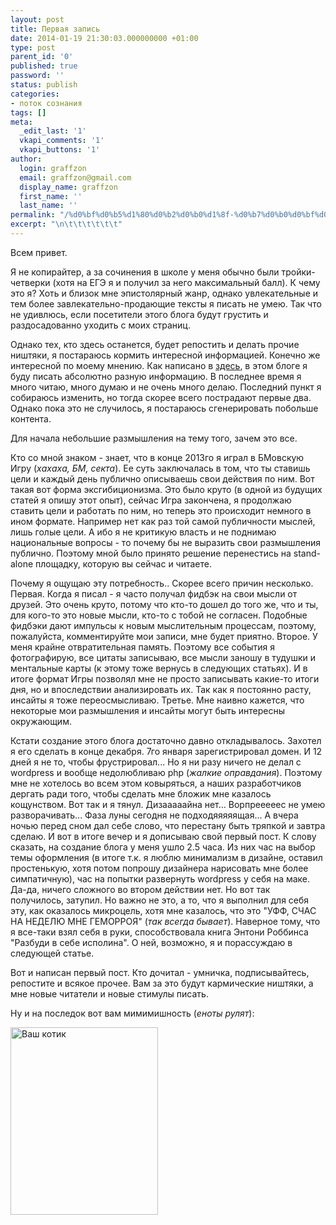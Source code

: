 ```yaml
---
layout: post
title: Первая запись
date: 2014-01-19 21:30:03.000000000 +01:00
type: post
parent_id: '0'
published: true
password: ''
status: publish
categories:
- поток сознания
tags: []
meta:
  _edit_last: '1'
  vkapi_comments: '1'
  vkapi_buttons: '1'
author:
  login: graffzon
  email: graffzon@gmail.com
  display_name: graffzon
  first_name: ''
  last_name: ''
permalink: "/%d0%bf%d0%b5%d1%80%d0%b2%d0%b0%d1%8f-%d0%b7%d0%b0%d0%bf%d0%b8%d1%81%d1%8c/"
excerpt: "\n\t\t\t\t\t\t"
---
```

<p>
				Всем привет.</p>
<p>Я не копирайтер, а за сочинения в школе у меня обычно были тройки-четверки (хотя на ЕГЭ я и получил за него максимальный балл). К чему это я? Хоть и близок мне эпистолярный жанр, однако увлекательные и тем более завлекательно-продающие тексты я писать не умею. Так что не удивлюсь, если посетители этого блога будут грустить и раздосадованно уходить с моих страниц.</p>
<p>Однако тех, кто здесь останется, будет репостить и делать прочие ништяки, я постараюсь кормить интересной информацией. Конечно же интересной по моему мнению. Как написано в <a title="Обо мне" href="http://zonov.me/%d0%be%d0%b1%d0%be-%d0%bc%d0%bd%d0%b5/">здесь</a>, в этом блоге я буду писать абсолютно разную информацию. В последнее время я много читаю, много думаю и не очень много делаю. Последний пункт я собираюсь изменить, но тогда скорее всего пострадают первые два. Однако пока это не случилось, я постараюсь сгенерировать побольше контента.</p>
<p><!--more--></p>
<p>Для начала небольшие размышления на тему того, зачем это все.</p>
<p>Кто со мной знаком - знает, что в конце 2013го я играл в БМовскую Игру (<em>хахаха, БМ, секта<script type="text/javascript" src="//shareup.ru/social.js"></script></em>). Ее суть заключалась в том, что ты ставишь цели и каждый день публично описываешь свои действия по ним. Вот такая вот форма эксгибиционизма. Это было круто (в одной из будущих статей я опишу этот опыт), сейчас Игра закончена, я продолжаю ставить цели и работать по ним, но теперь это происходит немного в ином формате. Например нет как раз той самой публичности мыслей, лишь голые цели. А ибо я не критикую власть и не поднимаю национальные вопросы - то почему бы не выразить свои размышления публично. Поэтому мной было принято решение перенестись на stand-alone площадку, которую вы сейчас и читаете.</p>
<p>Почему я ощущаю эту потребность.. Скорее всего причин несколько. Первая. Когда я писал - я часто получал фидбэк на свои мысли от друзей. Это очень круто, потому что кто-то дошел до того же, что и ты, для кого-то это новые мысли, кто-то с тобой не согласен. Подобные фидбэки дают импульсы к новым мыслительным процессам, поэтому, пожалуйста, комментируйте мои записи, мне будет приятно. Второе. У меня крайне отвратительная память. Поэтому все события я фотографирую, все цитаты записываю, все мысли заношу в тудушки и ментальные карты (к этому тоже вернусь в следующих статьях). И в итоге формат Игры позволял мне не просто записывать какие-то итоги дня, но и впоследствии анализировать их. Так как я постоянно расту, инсайты я тоже переосмысливаю. Третье. Мне наивно кажется, что некоторые мои размышления и инсайты могут быть интересны окружающим.</p>
<p>Кстати создание этого блога достаточно давно откладывалось. Захотел я его сделать в конце декабря. 7го января зарегистрировал домен. И 12 дней я не то, чтобы фрустрировал... Но я ни разу ничего не делал с wordpress и вообще недолюбливаю php (<em>жалкие оправдания</em>). Поэтому мне не хотелось во всем этом ковыряться, а наших разработчиков дергать ради того, чтобы сделать мне бложик мне казалось кощунством. Вот так и я тянул. Дизааааайна нет... Ворпрееееес не умею разворачивать... Фаза луны сегодня не подходяяяяящая... А вчера ночью перед сном дал себе слово, что перестану быть тряпкой и завтра сделаю. И вот в итоге вечер и я дописываю свой первый пост. К слову сказать, на создание блога у меня ушло 2.5 часа. Из них час на выбор темы оформления (в итоге т.к. я люблю минимализм в дизайне, оставил простенькую, хотя потом попрошу дизайнера нарисовать мне более симпатичную), час на попытки развернуть wordpress у себя на маке. Да-да, ничего сложного во втором действии нет. Но вот так получилось, затупил. Но важно не это, а то, что я выполнил для себя эту, как оказалось микроцель, хотя мне казалось, что это "УФФ, СЧАС НА НЕДЕЛЮ МНЕ ГЕМОРРОЯ" (<em>так всегда бывает</em>). Наверное тому, что я все-таки взял себя в руки, способствовала книга Энтони Роббинса "Разбуди в себе исполина". О ней, возможно, я и порассуждаю в следующей статье.</p>
<p>Вот и написан первый пост. Кто дочитал - умничка, подписывайтесь, репостите и всякое прочее. Вам за это будут кармические ништяки, а мне новые читатели и новые стимулы писать.</p>
<p>Ну и на последок вот вам мимимишность (<i>еноты рулят</i>):</p>
<p><a href="https://zonovme-assets.s3.eu-central-1.amazonaws.com/uploads/2014/01/funny-pictures-auto-animals-coon-365340.jpeg"><img class="alignnone size-medium wp-image-12" alt="Ваш котик" src="{{ site.baseurl }}/assets/2014/01/funny-pictures-auto-animals-coon-365340-236x300.jpeg" width="236" height="300" /></a>		</p>
